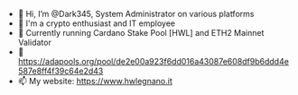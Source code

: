 - 👋 Hi, I’m @Dark345, System Administrator on various platforms
- 👀 I'm a crypto enthusiast and IT employee
- 🌱 Currently running Cardano Stake Pool [HWL] and ETH2 Mainnet Validator
- 💞️ https://adapools.org/pool/de2e00a923f6dd016a43087e608df9b6ddd4e587e8ff4f39c64e2d43
- 📫 My website: https://www.hwlegnano.it

<!---
Dark345/Dark345 is a ✨ special ✨ repository because its `README.md` (this file) appears on your GitHub profile.
You can click the Preview link to take a look at your changes.
--->
